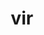 ---
title: vir
meaning: man
ch: [three, f1, f, ss, ss5, animalia, 7r]
pos: noun
stem: vir
genend: ī
abbgender: m.
abbgender2: masc.
gender: masculine
declension: second
six: y
---
